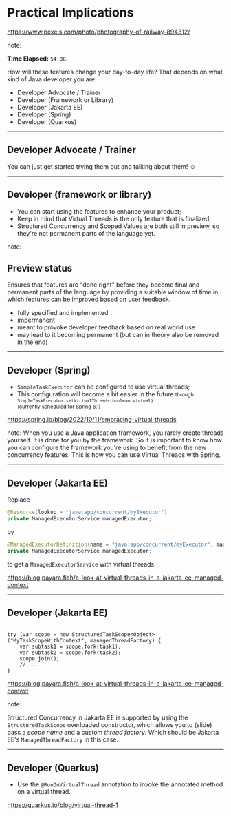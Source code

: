 <!-- .slide: data-background="img/background/upcoming-station.jpg" data-background-color="black" data-background-opacity="0.5"-->

# Practical Implications  <!-- .element: class="stroke" -->

<https://www.pexels.com/photo/photography-of-railway-894312/> <!-- .element: class="attribution" -->

note:

**Time Elapsed:** `54:00`.

How will these features change your day-to-day life?
That depends on what kind of Java developer you are:

* Developer Advocate / Trainer
* Developer (Framework or Library)
* Developer (Jakarta EE)
* Developer (Spring)
* Developer (Quarkus)

---

## Developer Advocate / Trainer

You can just get started trying them out and talking about them! ☺️

---

## Developer (framework or library)

* You can start using the features to enhance your product; <!-- .element: class="fragment fade-in-then-semi-out" -->
* Keep in mind that Virtual Threads is the only feature that is finalized; <!-- .element: class="fragment fade-in-then-semi-out" -->
* Structured Concurrency and Scoped Values are both still in preview, so they're not permanent parts of the language yet. <!-- .element: class="fragment fade-in-then-semi-out" -->

note:

## Preview status

Ensures that features are "done right" before they become final and permanent parts of the language by providing a suitable window of time in which features can be improved based on user feedback.

* fully specified and implemented
* impermanent
* meant to provoke developer feedback based on real world use
* may lead to it becoming permanent (but can in theory also be removed in the end)

---

<!-- .slide: data-background-color="#222" -->

## Developer (Spring)

<ul>
    <li class="fragment fade-in-then-semi-out"><code>SimpleTaskExecutor</code> can be configured to use virtual threads;</li>
    <li class="fragment">This configuration will become a bit easier in the future
        <small>through <code>SimpleTaskExecutor.setVirtualThreads(boolean virtual)</code><br/>(currently scheduled for Spring 6.1)</small>
    </li>
</ul>

<https://spring.io/blog/2022/10/11/embracing-virtual-threads> <!-- .element: class="attribution" -->

note:
When you use a Java application framework, you rarely create threads yourself. 
It is done for you by the framework.
So it is important to know how you can configure the framework you're using to benefit from the new concurrency features.
This is how you can use Virtual Threads with Spring.

---

<!-- .slide: data-background-color="#222" -->

## Developer (Jakarta EE)

Replace 

```java
@Resource(lookup = "java:app/concurrent/myExecutor")
private ManagedExecutorService managedExecutor;
```
by

```java
@ManagedExecutorDefinition(name = "java:app/concurrent/myExecutor", maxAsync = 3, virtual = true)
private ManagedExecutorService managedExecutor;
```
to get a `ManagedExecutorService` with virtual threads.

<https://blog.payara.fish/a-look-at-virtual-threads-in-a-jakarta-ee-managed-context> <!-- .element: class="attribution" -->

---

<!-- .slide: data-background-color="#222" -->

## Developer (Jakarta EE)

<pre><code class="java stretch" data-trim data-line-numbers="1-6|1">
try (var scope = new StructuredTaskScope&lt;Object&gt;("MyTaskScopeWithContext", managedThreadFactory) {
    var subtask1 = scope.fork(task1);
    var subtask2 = scope.fork(task2);
    scope.join();
    // ...
}
</code></pre>

<a href="https://blog.payara.fish/a-look-at-virtual-threads-in-a-jakarta-ee-managed-context" class="attribution">https://blog.payara.fish/a-look-at-virtual-threads-in-a-jakarta-ee-managed-context</a>

note:

Structured Concurrency in Jakarta EE is supported by using the `StructuredTaskScope` overloaded constructor, which allows you to (slide) pass a *scope name* and a custom *thread factory*.
Which should be Jakarta EE's `ManagedThreadFactory` in this case.

---

<!-- .slide: data-background-color="#222" -->

## Developer (Quarkus)

<ul>
    <li class="fragment fade-in-then-semi-out">Use the <code>@RunOnVirtualThread</code> annotation to invoke the annotated method on a virtual thread.</li>
</ul>

<https://quarkus.io/blog/virtual-thread-1> <!-- .element: class="attribution" -->
